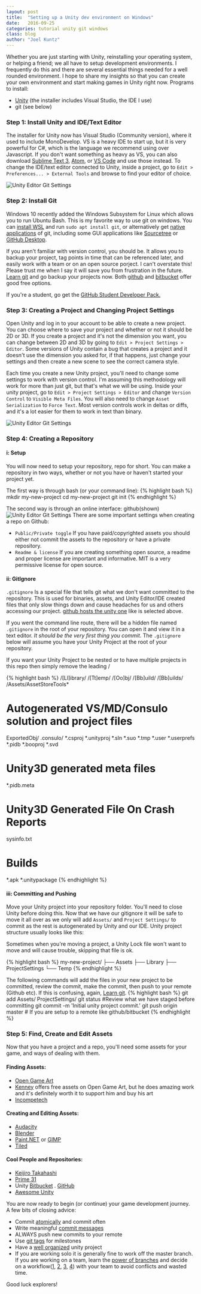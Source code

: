 ```yaml
---
layout: post
title:  "Setting up a Unity dev environment on Windows"
date:   2016-09-25
categories: tutorial unity git windows
class: blog
author: "Joel Kuntz"
---
```

Whether you are just starting with Unity, reinstalling your operating system, or helping a friend; we all have to setup development environments. I frequently do this and there are several essential things needed for a well rounded environment. I hope to share my insights so that you can create your own environment and start making games in Unity right now.
Programs to install:  

* [Unity](https://unity3d.com/) (the installer includes Visual Studio, the IDE I use)
* git (see below)

### Step 1: Install Unity and IDE/Text Editor
The installer for Unity now has Visual Studio (Community version), where it used to include MonoDevelop. VS is a heavy IDE to start up, but it is very powerful for C#, which is the language we recommend using over Javascript. If you don't want something as heavy as VS, you can also download [Sublime Text 3](https://www.sublimetext.com/3), [Atom](https://atom.io/), or [VS Code](https://code.visualstudio.com/) and use those instead. To change the IDE/text editor connected to Unity, inside a project, go to `Edit > Preferences... > External Tools` and browse to find your editor of choice.

<img alt="Unity Editor Git Settings" src="{{site.base-url}}/assets/images/blog/unitydevenv/ChangeTextEditor.png">

### Step 2: Install Git
Windows 10 recently added the Windows Subsystem for Linux which allows you to run Ubuntu Bash. This is my favorite way to use git on windows. You can [install WSL](http://www.howtogeek.com/249966/how-to-install-and-use-the-linux-bash-shell-on-windows-10/) and run `sudo apt install git`, or alternatively get [native applications](https://git-scm.com/downloads) of git, including some GUI applications like [Sourcetree](https://www.sourcetreeapp.com/) or [GitHub Desktop](https://desktop.github.com/). 

<p class="note">If you aren't familiar with version control, you should be. It allows you to backup your project, tag points in time that can be referenced later, and easily work with a team or on an open source porject. I can't overstate this! Please trust me when I say it will save you from frustration in the future. <a href="https://git-scm.com/book/en/v2">Learn git</a> and go backup your projects now. Both <a href="https://github.com/">github</a> and <a href="https://bitbucket.org/">bitbucket</a> offer good free options.</p>

<p class="note">If you're a student, go get the <a href="https://education.github.com/pack">GitHub Student Developer Pack.</a></p>

### Step 3: Creating a Project and Changing Project Settings
Open Unity and log in to your account to be able to create a new project. You can choose where to save your project and whether or not it should be 2D or 3D. If you create a project and it's not the dimension you want, you can change between 2D and 3D by going to `Edit > Project Settings > Editor`. Some versions of Unity contain a bug that creates a project and it doesn't use the dimension you asked for, if that happens, just change your settings and then create a new scene to see the correct camera style.

Each time you create a new Unity project, you'll need to change some settings to work with version control. I'm assuming this methodology will work for more than just git, but that's what we will be using. Inside your unity project, go to `Edit > Project Settings > Editor` and change `Version Control` to `Visible Meta Files`. You will also need to change `Asset Serialization` to `Force Text`. Most version controls work in deltas or diffs, and it's a lot easier for them to work in text than binary.

<img alt="Unity Editor Git Settings" src="{{site.base-url}}/assets/images/blog/unitydevenv/UnityEditorSettingsForGit.png">

### Step 4: Creating a Repository

#### i: Setup
You will now need to setup your repository, repo for short. You can make a repository in two ways, whether or not you have or haven't started your project yet. 

The first way is through bash (or your command line):
{% highlight bash %}
mkdir my-new-project
cd my-new-project
git init
{% endhighlight %}

The second way is through an online interface: github(shown)
<img alt="Unity Editor Git Settings" src="{{site.base-url}}/assets/images/blog/unitydevenv/GithubUnityProject.png">
There are some important settings when creating a repo on Github:  

*  `Public/Private toggle` If you have paid/copyrighted assets you should either not commit the assets to the repository or have a private repository. 
*  `Readme & license` If you are creating something open source, a readme and proper license are important and informative. MIT is a very permissive license for open source.

#### ii: GitIgnore   
 `.gitignore` Is a special file that tells git what we don't want committed to the repository. This is used for binaries, assets, and Unity Editor/IDE created files that only slow things down and cause headaches for us and others accessing our project. [github hosts the unity one](https://github.com/github/gitignore/blob/master/Unity.gitignore) like is selected above.  

 If you went the command line route, there will be a hidden file named `.gitignore` in the root of your repository. You can open it and view it in a text editor. _It should be the very first thing you commit_. The `.gitignore` below will assume you have your Unity Project at the root of your repository.  

 <p class="note">If you want your Unity Project to be nested or to have multiple projects in this repo then simply remove the leading /</p>

{% highlight bash %}
/[Ll]ibrary/
/[Tt]emp/
/[Oo]bj/
/[Bb]uild/
/[Bb]uilds/
/Assets/AssetStoreTools*
# Autogenerated VS/MD/Consulo solution and project files
ExportedObj/
.consulo/
*.csproj
*.unityproj
*.sln
*.suo
*.tmp
*.user
*.userprefs
*.pidb
*.booproj
*.svd
# Unity3D generated meta files
*.pidb.meta
# Unity3D Generated File On Crash Reports
sysinfo.txt
# Builds
*.apk
*.unitypackage
{% endhighlight %}
  

#### iii: Committing and Pushing
Move your Unity project into your repository folder. You'll need to close Unity before doing this. Now that we have our gitignore it will be safe to move it all over as we only will add `Assets/` and `Project Settings/` to commit as the rest is autogenerated by Unity and our IDE. Unity project structure usually looks like this:
<p class="note"> Sometimes when you're moving a project, a Unity Lock file won't want to move and will cause trouble, skipping that file is ok.</p>

{% highlight bash %}
my-new-project/
├── Assets
├── Library
├── ProjectSettings
└── Temp
{% endhighlight %}

The following commands will add the files in your new project to be committed, review the commit, make the commit, then push to your remote (Github etc). If this is confusing, again, [Learn git](https://git-scm.com/book/en/v2). 
{% highlight bash %}
git add Assets/ ProjectSettings/
git status #Review what we have staged before committing
git commit -m 'Initial unity project commit.'
git push origin master # If you are setup to a remote like github/bitbucket
{% endhighlight %}

### Step 5: Find, Create and Edit Assets
Now that you have a project and a repo, you'll need some assets for your game, and ways of dealing with them.

#### Finding Assets:
* [Open Game Art](http://opengameart.org/)
* [Kenney](http://kenney.nl/assets) offers free assets on Open Game Art, but he does amazing work and it's definitely worth it to support him and buy his art
* [Incompetech](https://incompetech.com/)

#### Creating and Editing Assets:
* [Audacity](http://www.audacityteam.org/)
* [Blender](https://www.blender.org/)  
* [Paint.NET](http://www.getpaint.net/download.html) or [GIMP](https://www.gimp.org/)
* [Tiled](http://www.mapeditor.org/)

#### Cool People and Repositories:
* [Keijiro Takahashi](https://github.com/keijiro)
* [Prime 31](https://github.com/prime31)
* Unity [Bitbucket](https://bitbucket.org/Unity-Technologies/) . [GitHub](https://github.com/Unity-Technologies)
* [Awesome Unity](https://github.com/RyanNielson/awesome-unity)  

You are now ready to begin (or continue) your game development journey. A few bits of closing advice:

* Commit [atomically](https://en.wikipedia.org/wiki/Atomic_commit#Atomic_commit_convention) and commit often
* Write meaningful [commit messages](http://chris.beams.io/posts/git-commit/)
* ALWAYS push new commits to your remote
* Use [git tags](https://git-scm.com/book/en/v2/Git-Basics-Tagging) for milestones 
* Have a [well organized](http://blog.theknightsofunity.com/7-ways-keep-unity-project-organized/) unity project
* If you are working solo it is generally fine to work off the master branch. If you are working on a team, learn the [power of branches](https://git-scm.com/book/en/v2/Git-Branching-Branches-in-a-Nutshell) and decide on a workflow([1](https://git-scm.com/book/en/v2/Git-Branching-Branching-Workflows), [2](https://git-scm.com/book/en/v2/Distributed-Git-Distributed-Workflows#_distributed_git), [3](https://www.atlassian.com/git/tutorials/comparing-workflows/), [4](https://guides.github.com/introduction/flow/)) with your team to avoid conflicts and wasted time.


  
Good luck explorers!